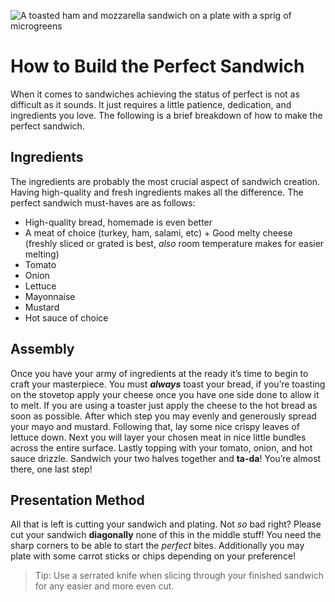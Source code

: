 ![A toasted ham and mozzarella sandwich on a plate with a sprig of microgreens](https://plus.unsplash.com/premium_photo-1691010740866-37889a253f50?q=80&w=2070&auto=format&fit=crop&ixlib=rb-4.0.3&ixid=M3wxMjA3fDB8MHxwaG90by1wYWdlfHx8fGVufDB8fHx8fA%3D%3D)

# How to Build the Perfect Sandwich

When it comes to sandwiches achieving the status of perfect is not as difficult as it sounds. It just requires a little patience, dedication, and ingredients you love. The following is a brief breakdown of how to make the perfect sandwich.

## Ingredients

The ingredients are probably the most crucial aspect of sandwich creation. Having high-quality and fresh ingredients makes all the difference. The perfect sandwich must-haves are as follows:

+ High-quality bread, homemade is even better
+ A meat of choice (turkey, ham, salami, etc) + Good melty cheese (freshly sliced or grated is best, *also* room temperature makes for easier melting)
+ Tomato
+ Onion
+ Lettuce
+ Mayonnaise 
+ Mustard
+ Hot sauce of choice

## Assembly

Once you have your army of ingredients at the ready it’s time to begin to craft your masterpiece. You must ***always*** toast your bread, if you’re toasting on the stovetop apply your cheese once you have one side done to allow it to melt. If you are using a toaster just apply the cheese to the hot bread as soon as possible. After which step you may evenly and generously spread your mayo and mustard. Following that, lay some nice crispy leaves of lettuce down. Next you will layer your chosen meat in nice little bundles across the entire surface. Lastly topping with your tomato, onion, and hot sauce drizzle. Sandwich your two halves together and **ta-da**! You’re almost there, one last step!

## Presentation Method

All that is left is cutting your sandwich and plating. Not *so* bad right? Please cut your sandwich **diagonally** none of this in the middle stuff! You need the sharp corners to be able to start the *perfect* bites. Additionally you may plate with some carrot sticks or chips depending on your preference!

> Tip: Use a serrated knife when slicing through your finished sandwich for any easier and more even cut. 